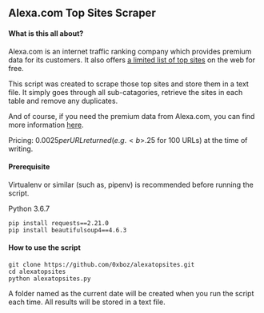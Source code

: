 ## Alexa.com Top Sites Scraper


#### What is this all about?
Alexa.com is an internet traffic ranking company which provides premium data for its customers. It also offers [a limited list of top sites](https://www.alexa.com/topsites) on the web for free.

This script was created to scrape those top sites and store them in a text file. It simply goes through all sub-catagories, retrieve the sites in each table and remove any duplicates.

And of course, if you need the premium data from Alexa.com, you can find more information [here](https://aws.amazon.com/alexa-top-sites/). 

Pricing: $0.0025 per URL returned (e.g. <b>$.25 for 100 URLs</b>) at the time of writing.

#### Prerequisite

Virtualenv or similar (such as, pipenv) is recommended before running the script. 

Python 3.6.7

```
pip install requests==2.21.0
pip install beautifulsoup4==4.6.3
```

#### How to use the script

```
git clone https://github.com/0xboz/alexatopsites.git
cd alexatopsites
python alexatopsites.py
```

A folder named as the current date will be created when you run the script each time. All results will be stored in a text file.
